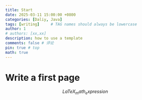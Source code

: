 ```yaml
---
title: Start
date: 2025-03-11 15:00:00 +0800
categories: [Daliy, Java]
tags: [writing]     # TAG names should always be lowercase
author: 1
# authors: [xx,xx]
description: how to use a template
comments: false # 评论
pin: true # top 
math: true
---
```


# Write a first page

$$
\begin{equation}
  LaTeX_math_expression
  \label{eq:label_name}
\end{equation}
$$



